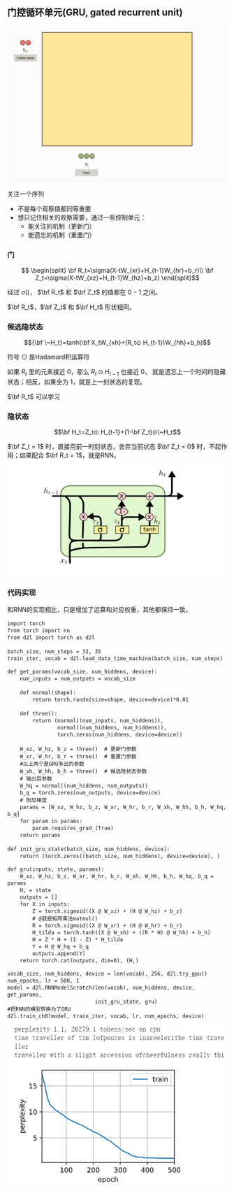 ## 门控循环单元(GRU, gated recurrent unit)

![](Images/044-04.gif)

关注一个序列

- 不是每个观察值都同等重要
- 想只记住相关的观察需要，通过一些控制单元：
  - 能关注的机制（更新门）
  - 能遗忘的机制（重置门）

### 门

$$
\begin{split}
\bf R_t=\sigma(X-tW_{xr}+H_{t-1}W_{hr}+b_r)\\
\bf Z_t=\sigma(X-tW_{xz}+H_{t-1}W_{hz}+b_z)
\end{split}$$


经过 $\sigma()$， $\bf R_t$ 和 $\bf Z_t$ 的值都在 $0-1$ 之间。

$\bf R_t$，$\bf Z_t$ 和 $\bf H_t$ 形状相同。

### 候选隐状态

$${\bf \~H_t}=tanh(\bf X_tW_{xh}+(R_t⊙ H_{t-1})W_{hh}+b_h)$$

符号 ⊙ 是Hadamard积运算符

如果 $R_t$ 里的元素接近 0，那么 $R_t⊙ H_{t-1}$ 也接近 0， 就是遗忘上一个时间的隐藏状态；相反，如果全为 1，就是上一刻状态的复现。

$\bf R_t$ 可以学习

### 隐状态

$$\bf H_t=Z_t⊙ H_{t-1}+(1-\bf Z_t)⊙\~H_t$$

$\bf Z_t = 1$ 时，直接用前一时刻状态，舍弃当前状态
$\bf Z_t = 0$ 时，不起作用；如果配合 $\bf R_t = 1$，就是RNN。

![](\Images/044-03.png)

### 代码实现

和RNN的实现相比，只是增加了运算和对应权重，其他都保持一致。

```
import torch
from torch import nn
from d2l import torch as d2l

batch_size, num_steps = 32, 35
train_iter, vocab = d2l.load_data_time_machine(batch_size, num_steps)
```
```
def get_params(vocab_size, num_hiddens, device):
    num_inputs = num_outputs = vocab_size

    def normal(shape):
        return torch.randn(size=shape, device=device)*0.01

    def three():
        return (normal((num_inputs, num_hiddens)),
                normal((num_hiddens, num_hiddens)),
                torch.zeros(num_hiddens, device=device))

    W_xz, W_hz, b_z = three()  # 更新门参数
    W_xr, W_hr, b_r = three()  # 重置门参数
    #以上两个是GRU多出的参数
    W_xh, W_hh, b_h = three()  # 候选隐状态参数
    # 输出层参数
    W_hq = normal((num_hiddens, num_outputs))
    b_q = torch.zeros(num_outputs, device=device)
    # 附加梯度
    params = [W_xz, W_hz, b_z, W_xr, W_hr, b_r, W_xh, W_hh, b_h, W_hq, b_q]
    for param in params:
        param.requires_grad_(True)
    return params

def init_gru_state(batch_size, num_hiddens, device):
    return (torch.zeros((batch_size, num_hiddens), device=device), )
```
```
def gru(inputs, state, params):
    W_xz, W_hz, b_z, W_xr, W_hr, b_r, W_xh, W_hh, b_h, W_hq, b_q = params
    H, = state
    outputs = []
    for X in inputs:
        Z = torch.sigmoid((X @ W_xz) + (H @ W_hz) + b_z)
        # @就是矩阵乘法matmul()
        R = torch.sigmoid((X @ W_xr) + (H @ W_hr) + b_r)
        H_tilda = torch.tanh((X @ W_xh) + ((R * H) @ W_hh) + b_h)
        H = Z * H + (1 - Z) * H_tilda
        Y = H @ W_hq + b_q
        outputs.append(Y)
    return torch.cat(outputs, dim=0), (H,)
```
```
vocab_size, num_hiddens, device = len(vocab), 256, d2l.try_gpu()
num_epochs, lr = 500, 1
model = d2l.RNNModelScratch(len(vocab), num_hiddens, device, get_params,
                            init_gru_state, gru)
#把RNN的模型转换为了GRU
d2l.train_ch8(model, train_iter, vocab, lr, num_epochs, device)
```
![](\Images/044-02.png)